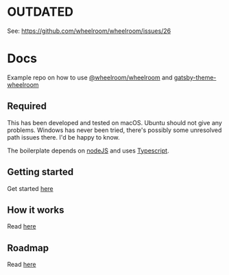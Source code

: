 # OUTDATED

See: https://github.com/wheelroom/wheelroom/issues/26


# Docs

Example repo on how to use
[@wheelroom/wheelroom](https://www.npmjs.com/package/@wheelroom/wheelroom)
and
[gatsby-theme-wheelroom](https://www.npmjs.com/package/gatsby-theme-wheelroom)

## Required

This has been developed and tested on macOS. Ubuntu should not give any
problems. Windows has never been tried, there's possibly some unresolved path
issues there. I'd be happy to know.

The boilerplate depends on [nodeJS](https://nodejs.org) and uses
[Typescript](https://www.typescriptlang.org).

## Getting started

Get started [here](./getting-started.md)

## How it works

Read [here](./how-it-works.md)

## Roadmap

Read [here](./roadmap.md)
